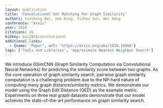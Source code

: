 ```yaml
---
layout: publication
title: 'Convolutional Set Matching For Graph Similarity'
authors: Yunsheng Bai, Hao Ding, Yizhou Sun, Wei Wang
conference: "Arxiv"
year: 2018
citations: 26
bibkey: bai2018convolutional
additional_links:
  - {name: "Paper", url: 'https://arxiv.org/abs/1810.10866'}
tags: ['Tools and Libraries', 'Approximate Nearest Neighbor Search']
---
```

We introduce GSimCNN (Graph Similarity Computation via Convolutional Neural
Networks) for predicting the similarity score between two graphs. As the core
operation of graph similarity search, pairwise graph similarity computation is
a challenging problem due to the NP-hard nature of computing many graph
distance/similarity metrics. We demonstrate our model using the Graph Edit
Distance (GED) as the example metric. Experiments on three real graph datasets
demonstrate that our model achieves the state-of-the-art performance on graph
similarity search.
